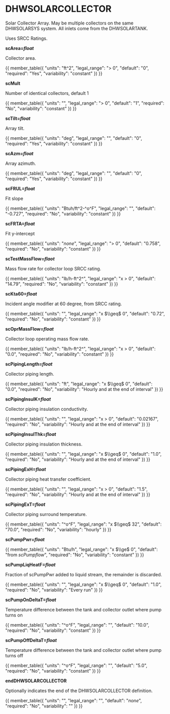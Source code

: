 # DHWSOLARCOLLECTOR

Solar Collector Array. May be multiple collectors on the same DHWSOLARSYS system. All inlets come from the DHWSOLARTANK.

Uses SRCC Ratings.

**scArea=*float***

Collector area.

{{
  member_table({
    "units": "ft^2",
    "legal_range": "$>$ 0", 
    "default": "0",
    "required": "Yes",
    "variability": "constant" 
  })
}}

**scMult**

Number of identical collectors, default 1

{{
  member_table({
    "units": "",
    "legal_range": "$>$ 0", 
    "default": "1",
    "required": "No",
    "variability": "constant" 
  })
}}

**scTilt=*float***

Array tilt.

{{
  member_table({
    "units": "deg",
    "legal_range": "", 
    "default": "0",
    "required": "Yes",
    "variability": "constant" 
  })
}}

**scAzm=*float***

Array azimuth.

{{
  member_table({
    "units": "deg",
    "legal_range": "", 
    "default": "0",
    "required": "Yes",
    "variability": "constant" 
  })
}}

**scFRUL=*float***

Fit slope

{{
  member_table({
    "units": "Btuh/ft^2-^o^F",
    "legal_range": "", 
    "default": "-0.727",
    "required": "No",
    "variability": "constant" 
  })
}}

**scFRTA=*float***

Fit y-intercept

{{
  member_table({
    "units": "*none*",
    "legal_range": "$>$ 0", 
    "default": "0.758",
    "required": "No",
    "variability": "constant" 
  })
}}

**scTestMassFlow=*flaot***

Mass flow rate for collector loop SRCC rating.

{{
  member_table({
    "units": "lb/h-ft^2^",
    "legal_range": "x $>$ 0", 
    "default": "14.79",
    "required": "No",
    "variability": "constant" 
  })
}}

**scKta60=*float***

Incident angle modifier at 60 degree, from SRCC rating.

{{
  member_table({
    "units": "",
    "legal_range": "x $\\geq$ 0", 
    "default": "0.72",
    "required": "No",
    "variability": "constant" 
  })
}}

**scOprMassFlow=*float***

Collector loop operating mass flow rate.

{{
  member_table({
    "units": "lb/h-ft^2^",
    "legal_range": "x $>$ 0", 
    "default": "0.0",
    "required": "No",
    "variability": "constant" 
  })
}}

**scPipingLength=*float***

Collector piping length.

{{
  member_table({
    "units": "ft",
    "legal_range": "x $\\geq$ 0", 
    "default": "0.0",
    "required": "No",
    "variability": "Hourly and at the end of interval" 
  })
}}

**scPipingInsulK=*float***

Collector piping insulation conductivity.

{{
  member_table({
    "units": "",
    "legal_range": "x $>$ 0", 
    "default": "0.02167",
    "required": "No",
    "variability": "Hourly and at the end of interval" 
  })
}}

**scPipingInsulThk=*float***

Collector piping insulation thickness.

{{
  member_table({
    "units": "",
    "legal_range": "x $\\geq$ 0", 
    "default": "1.0",
    "required": "No",
    "variability": "Hourly and at the end of interval" 
  })
}}

**scPipingExH=*float***

Collector piping heat transfer coefficient.

{{
  member_table({
    "units": "",
    "legal_range": "x $>$ 0", 
    "default": "1.5",
    "required": "No",
    "variability": "Hourly and at the end of interval" 
  })
}}

**scPipingExT=*float***

Collector piping surround temperature.

{{
  member_table({
    "units": "^o^F",
    "legal_range": "x $\\geq$ 32", 
    "default": "70.0",
    "required": "No",
    "variability": "hourly" 
  })
}}

**scPumpPwr=*float***

{{
  member_table({
    "units": "Btu/h",
    "legal_range": "x $\\ge$ 0", 
    "default": "from *scPumpflow*",
    "required": "No",
    "variability": "constant" 
  })
}}

**scPumpLiqHeatF=*float***

Fraction of scPumpPwr added to liquid stream, the remainder is discarded.

{{
  member_table({
    "units": "",
    "legal_range": "x $\\geq$ 0", 
    "default": "1.0",
    "required": "No",
    "variability": "Every run" 
  })
}}

**scPumpOnDeltaT=*float***

Temperature difference between the tank and collector outlet where pump turns on
  
{{
  member_table({
    "units": "^o^F",
    "legal_range": "", 
    "default": "10.0",
    "required": "No",
    "variability": "constant" 
  })
}}

**scPumpOffDeltaT=*float*** 

Temperature difference between the tank and collector outlet where pump turns off

{{
  member_table({
    "units": "^o^F",
    "legal_range": "", 
    "default": "5.0",
    "required": "No",
    "variability": "constant" 
  })
}}

**endDHWSOLARCOLLECTOR**

Optionally indicates the end of the DHWSOLARCOLLECTOR definition.

{{
  member_table({
    "units": "",
    "legal_range": "", 
    "default": "*none*",
    "required": "No",
    "variability": "" 
  })
}}

